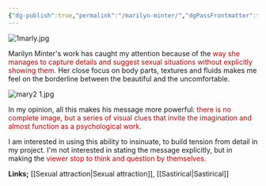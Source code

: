 ```yaml
---
{"dg-publish":true,"permalink":"/marilyn-minter/","dgPassFrontmatter":true}
---
```


![1marly.jpg](/img/user/1marly.jpg)

Marilyn Minter's work has caught my attention because of the <span style="color:rgb(192, 0, 0)">way she manages to capture details and suggest sexual situations without explicitly showing them.</span> Her close focus on body parts, textures and fluids makes me feel on the borderline between the beautiful and the uncomfortable.  

![mary2 1.jpg](/img/user/mary2%201.jpg)

In my opinion, all this makes his message more powerful: <span style="color:rgb(192, 0, 0)">there is no complete image, but a series of visual clues that invite the imagination and almost function as a psychological work.  </span>
  
I am interested in using this ability to insinuate, to build tension from detail in my project. I'm not interested in stating the message explicitly, but in making the <span style="color:rgb(192, 0, 0)">viewer stop to think and question by themselves.</span>

**Links;** [[Sexual attraction\|Sexual attraction]], [[Sastirical\|Sastirical]]
